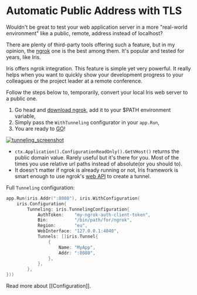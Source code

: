 # Automatic Public Address with TLS

Wouldn't be great to test your web application server in a more "real-world environment" like a public, remote, address instead of localhost?

There are plenty of third-party tools offering such a feature, but in my opinion, the [ngrok](https://github.com/inconshreveable/ngrok) one is the best among them. It's popular and tested for years, like Iris.

Iris offers ngrok integration. This feature is simple yet very powerful. It really helps when you want to quickly show your development progress to your colleagues or the project leader at a remote conference.

Follow the steps below to, temporarily, convert your local Iris web server to a public one.

1. Go head and [download ngrok](https://ngrok.io), add it to your $PATH environment variable,
2. Simply pass the `WithTunneling` configurator in your `app.Run`,
3. You are ready to [GO](https://www.facebook.com/iris.framework/photos/a.2420499271295384/3261189020559734/?type=3&theater)!

[![tunneling_screenshot](https://user-images.githubusercontent.com/22900943/61413905-50596300-a8f5-11e9-8be0-7e806846d52f.png)](https://www.facebook.com/iris.framework/photos/a.2420499271295384/3261189020559734/?type=3&theater)

- `ctx.Application().ConfigurationReadOnly().GetVHost()` returns the public domain value. Rarely useful but it's there for you. Most of the times you use relative url paths instead of absolute(or you should to).
- It doesn't matter if ngrok is already running or not, Iris framework is smart enough to use ngrok's [web API](https://ngrok.com/docs) to create a tunnel.

Full `Tunneling` configuration:

```go
app.Run(iris.Addr(":8080"), iris.WithConfiguration(
	iris.Configuration{
		Tunneling: iris.TunnelingConfiguration{
			AuthToken:    "my-ngrok-auth-client-token",
			Bin:          "/bin/path/for/ngrok",
			Region:       "eu",
			WebInterface: "127.0.0.1:4040",
			Tunnels: []iris.Tunnel{
				{
					Name: "MyApp",
					Addr: ":8080",
				},
			},
		},
}))
```

Read more about [[Configuration]].
